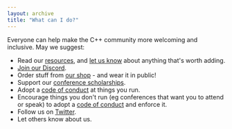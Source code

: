 ```yaml
---
layout: archive
title: "What can I do?"
---
```


Everyone can help make the C++ community more welcoming and inclusive. May we suggest:

* Read our [resources](/resources/), and [let us know](/#how-can-we-be-contacted) about anything that's worth adding.
* [Join our Discord](https://discord.gg/ZPErMGW).
* Order stuff from [our shop](/shop/) - and wear it in public!
* Support our [conference scholarships](/conferences/scholarships/).
* Adopt a [code of conduct](/resources/#conferences-and-codes-of-conduct) at things you run.
* Encourage things you don't run (eg conferences that want you to attend or speak) to adopt a [code of conduct](/resources/#conferences-and-codes-of-conduct) and enforce it.
* Follow us on [Twitter](https://twitter.com/include_cpp).
* Let others know about us.
 

